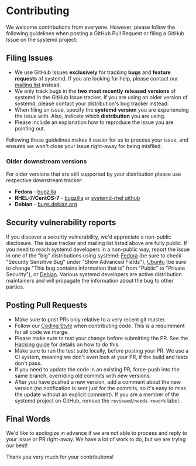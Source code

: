 # Contributing

We welcome contributions from everyone. However, please follow the following guidelines when posting a GitHub Pull Request or filing a GitHub Issue on the systemd project:

## Filing Issues

* We use GitHub Issues **exclusively** for tracking **bugs** and **feature** **requests** of systemd. If you are looking for help, please contact our [mailing list](https://lists.freedesktop.org/mailman/listinfo/systemd-devel) instead.
* We only track bugs in the **two** **most** **recently** **released** **versions** of systemd in the GitHub Issue tracker. If you are using an older version of systemd, please contact your distribution's bug tracker instead.
* When filing an issue, specify the **systemd** **version** you are experiencing the issue with. Also, indicate which **distribution** you are using.
* Please include an explanation how to reproduce the issue you are pointing out.

Following these guidelines makes it easier for us to process your issue, and ensures we won't close your issue right-away for being misfiled.

### Older downstream versions
For older versions that are still supported by your distribution please use respective downstream tracker:
* **Fedora** - [bugzilla](https://bugzilla.redhat.com/enter_bug.cgi?product=Fedora&component=systemd)
* **RHEL-7/CentOS-7** - [bugzilla](https://bugzilla.redhat.com/enter_bug.cgi?product=Red%20Hat%20Enterprise%20Linux%207&component=systemd) or [systemd-rhel github](https://github.com/lnykryn/systemd-rhel/issues)
* **Debian** - [bugs.debian.org](https://bugs.debian.org/cgi-bin/pkgreport.cgi?pkg=systemd)

## Security vulnerability reports

If you discover a security vulnerability, we'd appreciate a non-public disclosure. The issue tracker and mailing list listed above are fully public. If you need to reach systemd developers in a non-public way, report the issue in one of the "big" distributions using systemd: [Fedora](https://bugzilla.redhat.com/enter_bug.cgi?product=Fedora&component=systemd) (be sure to check "Security Sensitive Bug" under "Show Advanced Fields"), [Ubuntu](https://launchpad.net/ubuntu/+source/systemd/+filebug) (be sure to change "This bug contains information that is" from "Public" to "Private Security"), or [Debian](mailto:security@debian.org). Various systemd developers are active distribution maintainers and will propagate the information about the bug to other parties.

## Posting Pull Requests

* Make sure to post PRs only relative to a very recent git master.
* Follow our [Coding Style](CODING_STYLE.md) when contributing code. This is a requirement for all code we merge.
* Please make sure to test your change before submitting the PR. See the [Hacking guide](HACKING.md) for details on how to do this.
* Make sure to run the test suite locally, before posting your PR. We use a CI system, meaning we don't even look at your PR, if the build and tests don't pass.
* If you need to update the code in an existing PR, force-push into the same branch, overriding old commits with new versions.
* After you have pushed a new version, add a comment about the new version (no notification is sent just for the commits, so it's easy to miss the update without an explicit comment). If you are a member of the systemd project on GitHub, remove the `reviewed/needs-rework` label.

## Final Words

We'd like to apologize in advance if we are not able to process and reply to your issue or PR right-away. We have a lot of work to do, but we are trying our best!

Thank you very much for your contributions!
